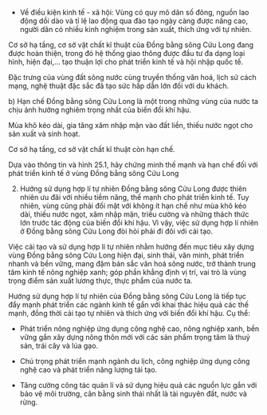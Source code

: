 - Về điều kiện kinh tế - xã hội:
Vùng có quy mô dân số đông, nguồn lao động dồi dào và tỉ lệ lao động qua đào tạo ngày càng được nâng cao, người dân có nhiều kinh nghiệm trong sản xuất, thích ứng với tự nhiên.

Cơ sở hạ tầng, cơ sở vật chất kĩ thuật của Đồng bằng sông Cửu Long đang được hoàn thiện, trong đó hệ thống giao thông được đầu tư đa dạng loại hình, hiện đại,... tạo thuận lợi cho phát triển kinh tế và hội nhập quốc tế.

Đặc trưng của vùng đất sông nước cùng truyền thống văn hoá, lịch sử cách mạng, nghệ thuật đặc sắc đã tạo sức hấp dẫn lớn đối với du khách.

b) Hạn chế
Đồng bằng sông Cửu Long là một trong những vùng của nước ta chịu ảnh hưởng nghiêm trọng nhất của biến đổi khí hậu.

Mùa khô kéo dài, gia tăng xâm nhập mặn vào đất liền, thiếu nước ngọt cho sản xuất và sinh hoạt.

Cơ sở hạ tầng, cơ sở vật chất kĩ thuật còn hạn chế.

Dựa vào thông tin và hình 25.1, hãy chứng minh thế mạnh và hạn chế đối với phát triển kinh tế ở vùng Đồng bằng sông Cửu Long

2. Hướng sử dụng hợp lí tự nhiên
Đồng bằng sông Cửu Long được thiên nhiên ưu đãi với nhiều tiềm năng, thế mạnh cho phát triển kinh tế. Tuy nhiên, vùng cũng phải đối mặt với không ít hạn chế như mùa khô kéo dài, thiếu nước ngọt, xâm nhập mặn, triều cường và những thách thức lớn trước tác động của biến đổi khí hậu. Vì vậy, việc sử dụng hợp lí nhiên ở Đồng bằng sông Cửu Long đòi hỏi phải đi đôi với cải tạo.

Việc cải tạo và sử dụng hợp lí tự nhiên nhằm hướng đến mục tiêu xây dựng vùng Đồng bằng sông Cửu Long hiện đại, sinh thái, văn minh, phát triển nhanh và bền vững, mang đậm bản sắc văn hoá sông nước, trở thành trung tâm kinh tế nông nghiệp xanh; góp phần khẳng định vị trí, vai trò là vùng trọng điểm sản xuất lương thực, thực phẩm của nước ta.

Hướng sử dụng hợp lí tự nhiên của Đồng bằng sông Cửu Long là tiếp tục đẩy mạnh phát triển các ngành kinh tế gắn với khai thác hiệu quả các thế mạnh, đồng thời cải tạo tự nhiên và thích ứng với biến đổi khí hậu. Cụ thể:

- Phát triển nông nghiệp ứng dụng công nghệ cao, nông nghiệp xanh, bền vững gắn xây dựng nông thôn mới với các sản phẩm trọng tâm là thuỷ sản, trái cây và lúa gạo.

- Chú trọng phát triển mạnh ngành du lịch, công nghiệp ứng dụng công nghệ cao và phát triển năng lượng tái tạo.

- Tăng cường công tác quản lí và sử dụng hiệu quả các nguồn lực gắn với bảo vệ môi trường, cân bằng sinh thái nhất là tài nguyên đất, nước và rừng.